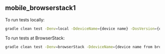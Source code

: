## mobile_browserstack1
To run tests locally:
```bash
gradle clean test -Denv=local -DdeviceName={device name} -DosVersion={os version}
```
To run tests at BrowserStack:
```bash
gradle clean test -Denv=browserStack -DdeviceName={device name from browserStack} -DosVersion={os version from browserStack} -Dlogin={browserStack_login} -Dpassword={browserStack_password}
```
